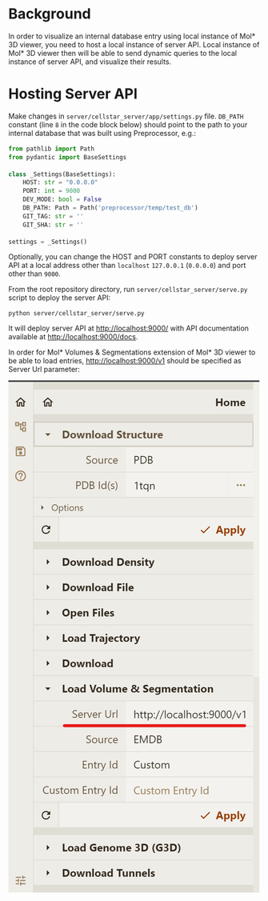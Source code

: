 # Background
In order to visualize an internal database entry using local instance of Mol\* 3D viewer, you need to host a local instance of server API. Local instance of Mol\* 3D viewer then will be able to send dynamic queries to the local instance of server API, and visualize their results.

# Hosting Server API
Make changes in `server/cellstar_server/app/settings.py` file. `DB_PATH` constant (line `8` in the code block below) should point to the path to your internal database that was built using Preprocessor, e.g.:

```python
from pathlib import Path
from pydantic import BaseSettings

class _Settings(BaseSettings):
    HOST: str = "0.0.0.0"
    PORT: int = 9000
    DEV_MODE: bool = False
    DB_PATH: Path = Path('preprocessor/temp/test_db')
    GIT_TAG: str = ''
    GIT_SHA: str = ''

settings = _Settings()
```

Optionally, you can change the HOST and PORT constants to deploy server API at a local address other than `localhost` `127.0.0.1` (`0.0.0.0`) and port other than `9000`.

From the root repository directory, run `server/cellstar_server/serve.py` script to deploy the server API:

```shell
python server/cellstar_server/serve.py
```
 
It will deploy server API at [http://localhost:9000/](http://localhost:9000/) with API documentation available at [http://localhost:9000/docs](http://localhost:9000/docs).

In order for Mol\* Volumes & Segmentations extension of Mol\* 3D viewer to be able to load entries, [http://localhost:9000/v1](http://localhost:9000/v1) should be specified as Server Url parameter:

![alt text](image.png)